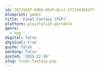 ```yaml
---
id: f07159d7-64bb-45df-8cc2-2f7244365df7
blueprint: games
title: 'Final Fantasy [PSP]'
platform: playstation-portable
genre:
  - rpg
digital: false
physical: true
guide: false
pending: false
posted: '2015-12-16'
slug: final-fantasy-psp
---
```

